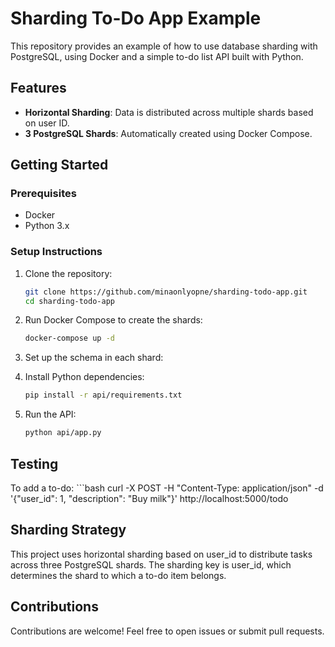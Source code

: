 # Sharding To-Do App Example

This repository provides an example of how to use database sharding with PostgreSQL, using Docker and a simple to-do list API built with Python.

## Features
- **Horizontal Sharding**: Data is distributed across multiple shards based on user ID.
- **3 PostgreSQL Shards**: Automatically created using Docker Compose.

## Getting Started

### Prerequisites
- Docker
- Python 3.x

### Setup Instructions

1. Clone the repository:
   ```bash
   git clone https://github.com/minaonlyopne/sharding-todo-app.git
   cd sharding-todo-app
2. Run Docker Compose to create the shards:

    ```bash
    docker-compose up -d
3. Set up the schema in each shard:

4. Install Python dependencies:
    ```bash
    pip install -r api/requirements.txt
5. Run the API:
    ```bash
    python api/app.py

## Testing
To add a to-do:
    ```bash
    curl -X POST -H "Content-Type: application/json" -d '{"user_id": 1, "description": "Buy milk"}' http://localhost:5000/todo

## Sharding Strategy
This project uses horizontal sharding based on user_id to distribute tasks across three PostgreSQL shards. The sharding key is user_id, which determines the shard to which a to-do item belongs.

## Contributions
Contributions are welcome! Feel free to open issues or submit pull requests.


